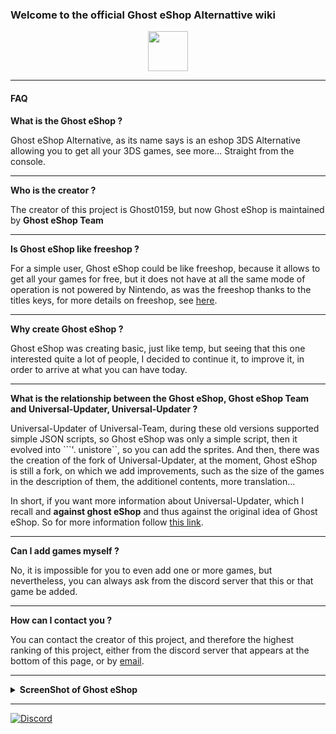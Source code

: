 ### **Welcome to the official Ghost eShop Alternattive wiki**
<div align="center"><img src="http://ghosteshop.com/icon.png" height="64px"></div>

___

#### **FAQ**
**What is the Ghost eShop ?**

Ghost eShop Alternative, as its name says is an eshop 3DS Alternative allowing you to get all your 3DS games, see more...
Straight from the console.
___
**Who is the creator ?**

The creator of this project is Ghost0159, but now Ghost eShop is maintained by **Ghost eShop Team**
___
**Is Ghost eShop like freeshop ?**

For a simple user, Ghost eShop could be like freeshop, because it allows to get all your games for free, but it does not have at all the same mode of operation is not powered by Nintendo, as was the freeshop thanks to the titles keys, for more details on freeshop, see [here](https://freeshop.pw).
___
**Why create Ghost eShop ?**

Ghost eShop was creating basic, just like temp, but seeing that this one interested quite a lot of people, I decided to continue it, to improve it, in order to arrive at what you can have today.
___
**What is the relationship between the Ghost eShop, Ghost eShop Team and Universal-Updater, Universal-Updater ?**

Universal-Updater of Universal-Team, during these old versions supported simple JSON scripts, so Ghost eShop was only a simple script, then it evolved into ```'. unistore``, so you can add the sprites.
And then, there was the creation of the fork of Universal-Updater, at the moment, Ghost eShop is still a fork, on which we add improvements, such as the size of the games in the description of them, the additionel contents, more translation...

In short, if you want more information about Universal-Updater, which I recall and **against ghost eShop** and thus against the original idea of Ghost eShop.
So for more information follow [this link](https://github.com/Unversal-Team/).
___
**Can I add games myself ?**

No, it is impossible for you to even add one or more games, but nevertheless, you can always ask from the discord server that this or that game be added.
___
**How can I contact you ?**

You can contact the creator of this project, and therefore the highest ranking of this project, either from the discord server that appears at the bottom of this page, or by [email](mailto::contact.ghost01@gmail.com).
___
<details><summary><B>ScreenShot of Ghost eShop</B></summary>
<div><a href="https://cdn.ghosteshop.com/Images/3ds/Ghost%20eShop%20Alternative%203DS/screenshot/01-Checking%20Update.png"><img src="https://cdn.ghosteshop.com/Images/3ds/Ghost%20eShop%20Alternative%203DS/screenshot/01-Checking%20Update.png" height="300px"><a> <a href="https://cdn.ghosteshop.com/Images/3ds/Ghost%20eShop%20Alternative%203DS/screenshot/02-Main%20Menu.png"><img src="https://cdn.ghosteshop.com/Images/3ds/Ghost%20eShop%20Alternative%203DS/screenshot/02-Main%20Menu.png" height="300px"><a> <a href="https://cdn.ghosteshop.com/Images/3ds/Ghost%20eShop%20Alternative%203DS/screenshot/03-Multi%20Version.png"><img src="https://cdn.ghosteshop.com/Images/3ds/Ghost%20eShop%20Alternative%203DS/screenshot/03-Multi%20Version.png" height="300px"><a> <a href="https://cdn.ghosteshop.com/Images/3ds/Ghost%20eShop%20Alternative%203DS/screenshot/04-Availible%20Downloads.png"><img src="https://cdn.ghosteshop.com/Images/3ds/Ghost%20eShop%20Alternative%203DS/screenshot/04-Availible%20Downloads.png" height="300px"><a> <a href="https://cdn.ghosteshop.com/Images/3ds/Ghost%20eShop%20Alternative%203DS/screenshot/05-Search%20%26%20Filters.png"><img src="https://cdn.ghosteshop.com/Images/3ds/Ghost%20eShop%20Alternative%203DS/screenshot/05-Search%20%26%20Filters.png" height="300px"><a> <a href="https://cdn.ghosteshop.com/Images/3ds/Ghost%20eShop%20Alternative%203DS/screenshot/06-Search%20Title.png"><img src="https://cdn.ghosteshop.com/Images/3ds/Ghost%20eShop%20Alternative%203DS/screenshot/06-Search%20Title.png" height="300px"><a> <a href="https://cdn.ghosteshop.com/Images/3ds/Ghost%20eShop%20Alternative%203DS/screenshot/07-Search%20Author.png"><img src="https://cdn.ghosteshop.com/Images/3ds/Ghost%20eShop%20Alternative%203DS/screenshot/07-Search%20Author.png" height="300px"><a> <a href="https://cdn.ghosteshop.com/Images/3ds/Ghost%20eShop%20Alternative%203DS/screenshot/08-Search%20Category.png"><img src="https://cdn.ghosteshop.com/Images/3ds/Ghost%20eShop%20Alternative%203DS/screenshot/08-Search%20Category.png" height="300px"><a> <a href="https://cdn.ghosteshop.com/Images/3ds/Ghost%20eShop%20Alternative%203DS/screenshot/09-Search%20Category.png"><img src="https://cdn.ghosteshop.com/Images/3ds/Ghost%20eShop%20Alternative%203DS/screenshot/09-Search%20Category.png" height="300px"><a> <a href="https://cdn.ghosteshop.com/Images/3ds/Ghost%20eShop%20Alternative%203DS/screenshot/10-Search%20Console.png"><img src="https://cdn.ghosteshop.com/Images/3ds/Ghost%20eShop%20Alternative%203DS/screenshot/10-Search%20Console.png" height="300px"><a> <a href="https://cdn.ghosteshop.com/Images/3ds/Ghost%20eShop%20Alternative%203DS/screenshot/11-Mark%20Menu.png"><img src="https://cdn.ghosteshop.com/Images/3ds/Ghost%20eShop%20Alternative%203DS/screenshot/11-Mark%20Menu.png" height="300px"><a> <a href="https://cdn.ghosteshop.com/Images/3ds/Ghost%20eShop%20Alternative%203DS/screenshot/12-Mark%20Game.png"><img src="https://cdn.ghosteshop.com/Images/3ds/Ghost%20eShop%20Alternative%203DS/screenshot/12-Mark%20Game.png" height="300px"><a> <a href="https://cdn.ghosteshop.com/Images/3ds/Ghost%20eShop%20Alternative%203DS/screenshot/13-Filter%20Mark.png"><img src="https://cdn.ghosteshop.com/Images/3ds/Ghost%20eShop%20Alternative%203DS/screenshot/13-Filter%20Mark.png" height="300px"><a> <a href="https://cdn.ghosteshop.com/Images/3ds/Ghost%20eShop%20Alternative%203DS/screenshot/14-Sorting%20Menu.png"><img src="https://cdn.ghosteshop.com/Images/3ds/Ghost%20eShop%20Alternative%203DS/screenshot/14-Sorting%20Menu.png" height="300px"><a> <a href="https://cdn.ghosteshop.com/Images/3ds/Ghost%20eShop%20Alternative%203DS/screenshot/15-Sorting%20Title%20Ascending.png"><img src="https://cdn.ghosteshop.com/Images/3ds/Ghost%20eShop%20Alternative%203DS/screenshot/15-Sorting%20Title%20Ascending.png" height="300px"><a> <a href="https://cdn.ghosteshop.com/Images/3ds/Ghost%20eShop%20Alternative%203DS/screenshot/16-Sorting%20Last%20Update%20Descending.png"><img src="https://cdn.ghosteshop.com/Images/3ds/Ghost%20eShop%20Alternative%203DS/screenshot/16-Sorting%20Last%20Update%20Descending.png" height="300px"><a> <a href="https://cdn.ghosteshop.com/Images/3ds/Ghost%20eShop%20Alternative%203DS/screenshot/17-Grid%20Vue.png"><img src="https://cdn.ghosteshop.com/Images/3ds/Ghost%20eShop%20Alternative%203DS/screenshot/17-Grid%20Vue.png" height="300px"><a> <a href="https://cdn.ghosteshop.com/Images/3ds/Ghost%20eShop%20Alternative%203DS/screenshot/17-List%20Vue.png"><img src="https://cdn.ghosteshop.com/Images/3ds/Ghost%20eShop%20Alternative%203DS/screenshot/17-List%20Vue.png" height="300px"><a> <a href="https://cdn.ghosteshop.com/Images/3ds/Ghost%20eShop%20Alternative%203DS/screenshot/18-Settings%20Menu.png"><img src="https://cdn.ghosteshop.com/Images/3ds/Ghost%20eShop%20Alternative%203DS/screenshot/18-Settings%20Menu.png" height="300px"><a> <a href="https://cdn.ghosteshop.com/Images/3ds/Ghost%20eShop%20Alternative%203DS/screenshot/19-Choose%20Language.png"><img src="https://cdn.ghosteshop.com/Images/3ds/Ghost%20eShop%20Alternative%203DS/screenshot/19-Choose%20Language.png" height="300px"><a> <a href="https://cdn.ghosteshop.com/Images/3ds/Ghost%20eShop%20Alternative%203DS/screenshot/20-Select%20eShop.png"><img src="https://cdn.ghosteshop.com/Images/3ds/Ghost%20eShop%20Alternative%203DS/screenshot/20-Select%20eShop.png" height="300px"><a> <a href="https://cdn.ghosteshop.com/Images/3ds/Ghost%20eShop%20Alternative%203DS/screenshot/30-View%20Screen%201.png"><img src="https://cdn.ghosteshop.com/Images/3ds/Ghost%20eShop%20Alternative%203DS/screenshot/30-View%20Screen%201.png" height="300px"><a> <a href="https://cdn.ghosteshop.com/Images/3ds/Ghost%20eShop%20Alternative%203DS/screenshot/30-View%20Screen%202.png"><img src="https://cdn.ghosteshop.com/Images/3ds/Ghost%20eShop%20Alternative%203DS/screenshot/30-View%20Screen%202.png" height="300px"><a> <a href="https://cdn.ghosteshop.com/Images/3ds/Ghost%20eShop%20Alternative%203DS/screenshot/31-Screen%20Boxart.png"><img src="https://cdn.ghosteshop.com/Images/3ds/Ghost%20eShop%20Alternative%203DS/screenshot/31-Screen%20Boxart.png" height="300px"><a></div>
</details>

___

[![Discord](https://discordapp.com/api/guilds/633965704424718336/widget.png?style=banner3&time)](https://discord.gg/9Rqvh9F)